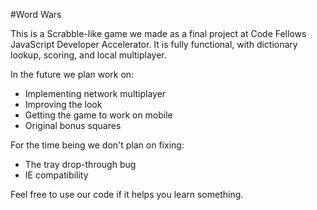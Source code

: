 #Word Wars

This is a Scrabble-like game we made as a final project at Code Fellows JavaScript Developer Accelerator. It is fully functional, with dictionary lookup, scoring, and local multiplayer.

In the future we plan work on:
* Implementing network multiplayer
* Improving the look
* Getting the game to work on mobile
* Original bonus squares

For the time being we don't plan on fixing:
* The tray drop-through bug
* IE compatibility

Feel free to use our code if it helps you learn something.
